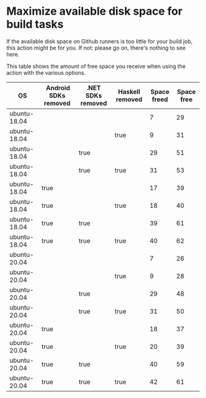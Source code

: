# Maximize available disk space for build tasks

If the available disk space on Github runners is too little for your build job, this action might be for you.
If not: please go on, there's nothing to see here.

This table shows the amount of free space you receive when using the action with the various options.

OS | Android SDKs removed | .NET SDKs removed | Haskell removed | Space freed | Space free
---|----------------------|-------------------|-----------------|-------------|-----------
ubuntu-18.04 |  |  |  | 7 | 29
ubuntu-18.04 |  |  | true | 9 | 31
ubuntu-18.04 |  | true |  | 29 | 51
ubuntu-18.04 |  | true | true | 31 | 53
ubuntu-18.04 | true |  |  | 17 | 39
ubuntu-18.04 | true |  | true | 18 | 40
ubuntu-18.04 | true | true |  | 39 | 61
ubuntu-18.04 | true | true | true | 40 | 62
ubuntu-20.04 |  |  |  | 7 | 26
ubuntu-20.04 |  |  | true | 9 | 28
ubuntu-20.04 |  | true |  | 29 | 48
ubuntu-20.04 |  | true | true | 31 | 50
ubuntu-20.04 | true |  |  | 18 | 37
ubuntu-20.04 | true |  | true | 20 | 39
ubuntu-20.04 | true | true |  | 40 | 59
ubuntu-20.04 | true | true | true | 42 | 61
